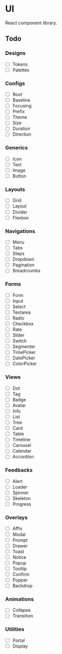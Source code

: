 # UI

React component library.

## Todo

### Designs

- [ ] Tokens
- [ ] Palettes

### Configs

- [ ] Root
- [ ] Baseline
- [ ] Focusing
- [ ] Prefix
- [ ] Theme
- [ ] Size
- [ ] Duration
- [ ] Direction

### Generics

- [ ] Icon
- [ ] Text
- [ ] Image
- [ ] Button

### Layouts

- [ ] Grid
- [ ] Layout
- [ ] Divider
- [ ] Flexbox

### Navigations

- [ ] Menu
- [ ] Tabs
- [ ] Steps
- [ ] Dropdown
- [ ] Pagination
- [ ] Breadcrumbs

### Forms

- [ ] Form
- [ ] Input
- [ ] Select
- [ ] Textarea
- [ ] Radio
- [ ] Checkbox
- [ ] Rate
- [ ] Slider
- [ ] Switch
- [ ] Segmenter
- [ ] TimePicker
- [ ] DatePicker
- [ ] ColorPicker

### Views

- [ ] Dot
- [ ] Tag
- [ ] Badge
- [ ] Avatar
- [ ] Info
- [ ] List
- [ ] Tree
- [ ] Card
- [ ] Table
- [ ] Timeline
- [ ] Carousel
- [ ] Calendar
- [ ] Accordion

### Feedbacks

- [ ] Alert
- [ ] Loader
- [ ] Spinner
- [ ] Skeleton
- [ ] Progress

### Overlays

- [ ] Affix
- [ ] Modal
- [ ] Prompt
- [ ] Drawer
- [ ] Toast
- [ ] Notice
- [ ] Popup
- [ ] Tooltip
- [ ] Confirm
- [ ] Popper
- [ ] Backdrop

### Animations

- [ ] Collapse
- [ ] Transition

### Utilities

- [ ] Portal
- [ ] Display
